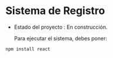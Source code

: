 <h1> Sistema de Registro</h1>

- Estado del proyecto : En construcción.

  Para ejecutar el sistema, debes poner:
  
```npm install react```
